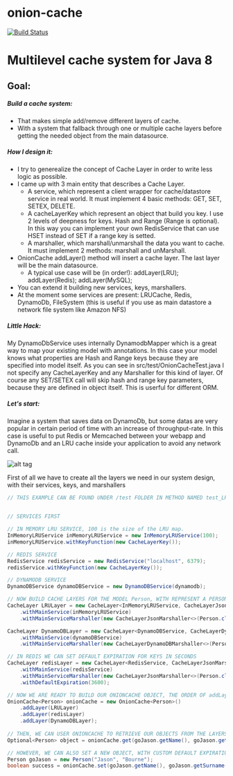 # onion-cache 

[![Build Status](https://travis-ci.org/enryold/onion-cache.svg?branch=develop)](https://travis-ci.org/enryold/onion-cache)


# Multilevel cache system for Java 8 




## Goal:

##### Build a cache system:

- That makes simple add/remove different layers of cache.
- With a system that fallback through one or multiple cache layers before getting the needed object from the main datasource.


##### How I design it:

- I try to generealize the concept of Cache Layer in order to write less logic as possible.
- I came up with 3 main entity that describes a Cache Layer.
  + A service, which represent a client wrapper for cache/datastore service in real world. It must implement 4 basic methods: GET, SET, SETEX, DELETE.
  + A cacheLayerKey which represent an object that build you key. I use 2 levels of deepness for keys. Hash and Range (Range is optional).
    In this way you can implement your own RedisService that can use HSET instead of SET if a range key is setted.
  + A marshaller, which marshall/unmarshall the data you want to cache. It must implement 2 methods: marshall and unMarshall.
- OnionCache addLayer() method will insert a cache layer. The last layer will be the main datasource.
  + A typical use case will be (in order!):
      addLayer(LRU);
      addLayer(Redis);
      addLayer(MySQL);
- You can extend it building new services, keys, marshallers.
- At the moment some services are present: LRUCache, Redis, DynamoDb, FileSystem (this is useful if you use as main datastore a network file system like Amazon NFS)


##### Little Hack:

My DynamoDbService uses internally DynamodbMapper which is a great way to map your existing model with annotations.
    In this case your model knows what properties are Hash and Range keys because they are specified into model itself.
    As you can see in src/test/OnionCacheTest.java I not specify any CacheLayerKey and any Marshaller for this kind of layer.
    Of course any SET/SETEX call will skip hash and range key parameters, because they are defined in object itself.
    This is userful for different ORM. 

##### Let's start:

Imagine a system that saves data on DynamoDb, but some datas are very popular in certain period of time with an increase of throughput-rate.
In this case is useful to put Redis or Memcached between your webapp and DynamoDb and an LRU cache inside your application to avoid any network call.

![alt tag](https://raw.githubusercontent.com/enryold/onion-cache/develop/onion-cache-bootstrap-structure-example.png)

First of all we have to create all the layers we need in our system design, with their services, keys, and marshallers

```java
// THIS EXAMPLE CAN BE FOUND UNDER /test FOLDER IN METHOD NAMED test_LRU_REDIS_DYNAMODB_FALLBACK()


// SERVICES FIRST

// IN MEMORY LRU SERVICE, 100 is the size of the LRU map. 
InMemoryLRUService inMemoryLRUService = new InMemoryLRUService(100);
inMemoryLRUService.withKeyFunction(new CacheLayerKey());

// REDIS SERVICE
RedisService redisService = new RedisService("localhost", 6379);
redisService.withKeyFunction(new CacheLayerKey());

// DYNAMODB SERVICE
DynamoDBService dynamoDBService = new DynamoDBService(dynamodb);

// NOW BUILD CACHE LAYERS FOR THE MODEL Person, WITH REPRESENT A PERSON WITH NAME AND SURNAME PROPERTIES.
CacheLayer LRULayer = new CacheLayer<InMemoryLRUService, CacheLayerJsonMarshaller<Person>, Person>()
    .withMainService(inMemoryLRUService)
    .withMainServiceMarshaller(new CacheLayerJsonMarshaller<>(Person.class, String.class));

CacheLayer DynamoDBLayer = new CacheLayer<DynamoDBService, CacheLayerDynamoDBMarshaller<Person>, Person>()
    .withMainService(dynamoDBService)
    .withMainServiceMarshaller(new CacheLayerDynamoDBMarshaller<>(Person.class, Person.class));

// IN REDIS WE CAN SET DEFAULT EXPIRATION FOR KEYS IN SECONDS
CacheLayer redisLayer = new CacheLayer<RedisService, CacheLayerJsonMarshaller<Person>, Person>()
    .withMainService(redisService)
    .withMainServiceMarshaller(new CacheLayerJsonMarshaller<>(Person.class, String.class))
    .withDefaultExpiration(3600);

// NOW WE ARE READY TO BUILD OUR ONIONCACHE OBJECT, THE ORDER OF addLayer IS IMPORTANT!!
OnionCache<Person> onionCache = new OnionCache<Person>()
    .addLayer(LRULayer)
    .addLayer(redisLayer)
    .addLayer(DynamoDBLayer);
    
// THEN, WE CAN USER ONIONCACHE TO RETRIEVE OUR OBJECTS FROM THE LAYERS. 
Optional<Person> object = onionCache.get(goJason.getName(), goJason.getSurname());

// HOWEVER, WE CAN ALSO SET A NEW OBJECT, WITH CUSTOM DEFAULT EXPIRATION (This works only in Redis/Memcached)
Person goJason = new Person("Jason", "Bourne");
boolean success = onionCache.set(goJason.getName(), goJason.getSurname(), goJason, 30 );


```


